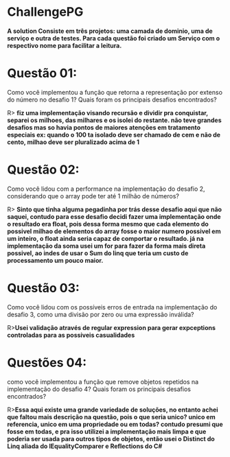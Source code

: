 # ChallengePG
**A solution Consiste em três projetos: uma camada de dominio, uma de serviço e outra de testes. Para cada questão foi criado um Serviço com o respectivo nome para facilitar a leitura.**

# Questão 01:
 Como você implementou a função que retorna a representação por extenso
do número no desafio 1? Quais foram os principais desafios encontrados?

R> **fiz uma implementação visando recursão e dividir pra conquistar, separei os milhoes, das milhares e os isolei do restante. não teve grandes desafios mas so havia pontos de maiores atenções em tratamento especiais ex: quando o 100 ta isolado deve ser chamado de cem e não de cento, milhao deve ser pluralizado acima de 1**

# Questão 02:
Como você lidou com a performance na implementação do desafio 2,
considerando que o array pode ter até 1 milhão de números?

R> **Sinto que tinha alguma pegadinha por trás desse desafio aqui que não saquei, contudo para esse desafio decidi fazer uma implementação onde o resultado era float, pois dessa forma mesmo que cada elemento do possivel milhao de elementos do array fosse o maior numero possivel em um inteiro, o float ainda seria capaz de comportar o resultado. já na implementação da soma usei um for para fazer da forma mais direta possivel, ao indes de usar o Sum do linq que teria um custo de processamento um pouco maior.**

# Questão 03:
 Como você lidou com os possíveis erros de entrada na implementação do
desafio 3, como uma divisão por zero ou uma expressão inválida?

R>**Usei validação através de regular expression para gerar expceptions controladas para as possiveis casualidades**

# Questões 04:
como você implementou a função que remove objetos repetidos na
implementação do desafio 4? Quais foram os principais desafios
encontrados?

R>**Essa aqui existe uma grande variedade de soluções, no entanto achei que faltou mais descrição na questão, pois o que seria unico? unico em referencia, unico em uma propriedade ou em todas? contudo presumi que fosse em todas, e pra isso  utilizei a implementação mais limpa e que poderia ser usada para outros tipos de objetos, então usei o Distinct do Linq aliada do IEqualityComparer e Reflections do C#** 
